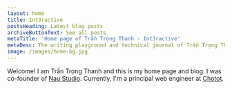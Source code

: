 ```yaml
---
layout: home
title: Int3ractive
postsHeading: Latest blog posts
archiveButtonText: See all posts
metaTitle: 'Home page of Trần Trọng Thanh - Int3ractive'
metaDesc: The writing playground and technical journal of Trần Trọng Thanh, Front End architect, JS developer, speaker, husband and father, from Ho Chi Minh city, Vietnam
image: /images/home-bg.jpg
---
```


Welcome! I am Trần Trọng Thanh and this is my home page and blog. I was co-founder of [Nau Studio](https://naustud.io). Currently, I'm a principal web engineer at [Chotot](https://chotot.com).
